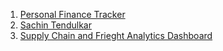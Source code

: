 1. [Personal Finance Tracker](https://1drv.ms/x/c/c65d328fd378c420/EbbLfzPiUFtFk07c2iC69j0BJ9Br_l0vMZ3-unhqY8y_Jw?e=jbkrHO)
2. [Sachin Tendulkar](https://1drv.ms/x/c/c65d328fd378c420/EVa-oqNVItZLgShG9yq_V3UBbDy1YeXIYOfkuzUZtlpiHQ?e=OH2cOx)
3. [Supply Chain and Frieght Analytics Dashboard](https://1drv.ms/x/c/c65d328fd378c420/EciswGt50bFMug6COBfNHHQBx8s7dlFai-eAHz2HO9SmpQ?e=DX29jW)
